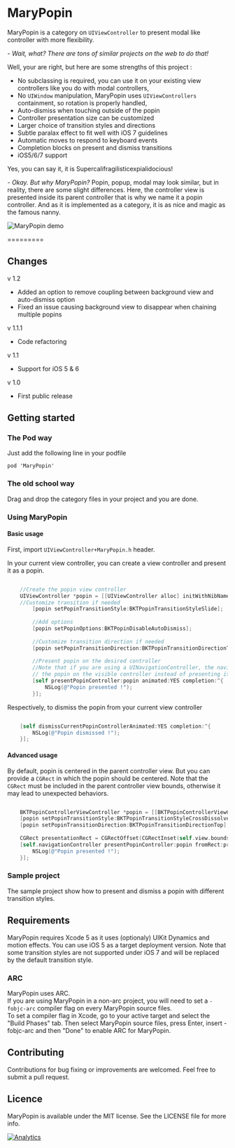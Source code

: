 MaryPopin
=========

MaryPopin is a category on `UIViewController` to present modal like controller with more flexibility.

*- Wait, what? There are tons of similar projects on the web to do that!*

Well, your are right, but here are some strengths of this project :

* No subclassing is required, you can use it on your existing view controllers like you do with modal controllers,
* No `UIWindow` manipulation, MaryPopin uses `UIViewControllers` containment, so rotation is properly handled,
* Auto-dismiss when touching outside of the popin
* Controller presentation size can be customized
* Larger choice of transition styles and directions
* Subtle paralax effect to fit well with iOS 7 guidelines
* Automatic moves to respond to keyboard events
* Completion blocks on present and dismiss transitions
* iOS5/6/7 support

Yes, you can say it, it is Supercalifragilisticexpialidocious!

*- Okay. But why MaryPopin?*
Popin, popup, modal may look similar, but in reality, there are some slight differences. Here, the controller view is presented inside its parent controller 
that is why we name it a popin controller. And as it is implemented as a category, it is as nice and magic as the famous nanny.

![MaryPopin demo](https://github.com/Backelite/MaryPopin/raw/master/MaryPopin.gif "Sample project animation")

=========

## Changes

v 1.2

* Added an option to remove coupling between background view and auto-dismiss option
* Fixed an issue causing background view to disappear when chaining multiple popins

v 1.1.1

* Code refactoring

v 1.1

* Support for iOS 5 & 6

v 1.0

* First public release

## Getting started
### The Pod way
Just add the following line in your podfile

	pod 'MaryPopin'

### The old school way
Drag and drop the category files in your project and you are done.

### Using MaryPopin

#### Basic usage

First, import `UIViewController+MaryPopin.h` header.

In your current view controller, you can create a view controller and present it as a popin.

```Objective-C

	//Create the popin view controller
	UIViewController *popin = [[UIViewController alloc] initWithNibName:@"NibName" bundle:@"Bundle"];
	//Customize transition if needed
	    [popin setPopinTransitionStyle:BKTPopinTransitionStyleSlide];
	    
		//Add options
		[popin setPopinOptions:BKTPopinDisableAutoDismiss];
		
		//Customize transition direction if needed
	    [popin setPopinTransitionDirection:BKTPopinTransitionDirectionTop];
		
		//Present popin on the desired controller
		//Note that if you are using a UINavigationController, the navigation bar will be active if you present
		// the popin on the visible controller instead of presenting it on the navigation controller
	    [self presentPopinController:popin animated:YES completion:^{
	        NSLog(@"Popin presented !");
	    }];
```

Respectively, to dismiss the popin from your current view controller

```Objective-C

	[self dismissCurrentPopinControllerAnimated:YES completion:^{
        NSLog(@"Popin dismissed !");
    }];
```
#### Advanced usage
By default, popin is centered in the parent controller view. But you can provide a `CGRect` in which the popin should be centered. Note that the `CGRect` must be included in the parent controller view bounds, otherwise it may lead to unexpected behaviors.

```Objective-C

	BKTPopinControllerViewController *popin = [[BKTPopinControllerViewController alloc] init];
    [popin setPopinTransitionStyle:BKTPopinTransitionStyleCrossDissolve];
    [popin setPopinTransitionDirection:BKTPopinTransitionDirectionTop];
    
    CGRect presentationRect = CGRectOffset(CGRectInset(self.view.bounds, 0.0, 100.0), 0.0, 200.0);
    [self.navigationController presentPopinController:popin fromRect:presentationRect animated:YES completion:^{
        NSLog(@"Popin presented !");
    }];
```

### Sample project
The sample project show how to present and dismiss a popin with different transition styles.

## Requirements
MaryPopin requires Xcode 5 as it uses (optionaly) UIKit Dynamics and motion effects. You can use iOS 5 as a target deployment version. Note that some transition styles are not supported under iOS 7 and will be replaced by the default transition style.

### ARC
MaryPopin uses ARC.  
If you are using MaryPopin in a non-arc project, you will need to set a `-fobjc-arc` compiler flag on every MaryPopin source files.  
To set a compiler flag in Xcode, go to your active target and select the "Build Phases" tab. Then select MaryPopin source files, press Enter, insert -fobjc-arc and then "Done" to enable ARC for MaryPopin.

## Contributing
Contributions for bug fixing or improvements are welcomed. Feel free to submit a pull request.

## Licence
MaryPopin is available under the MIT license. See the LICENSE file for more info.

[![Analytics](https://ga-beacon.appspot.com/UA-44164731-1/mary-popin/readme?pixel)](https://github.com/igrigorik/ga-beacon)

